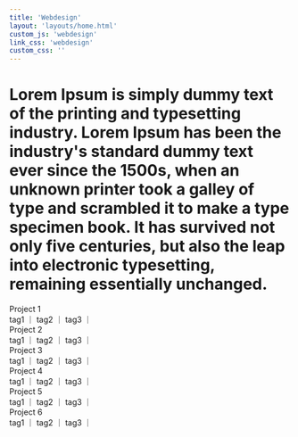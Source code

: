```yaml
---
title: 'Webdesign'
layout: 'layouts/home.html'
custom_js: 'webdesign'
link_css: 'webdesign'
custom_css: ''
---
```

<h1>Lorem Ipsum is simply dummy text of the printing and typesetting industry. Lorem Ipsum has been the industry's standard dummy text ever since the 1500s, when an unknown printer took a galley of type and scrambled it to make a type specimen book. It has survived not only five centuries, but also the leap into electronic typesetting, remaining essentially unchanged.</h1>



<div class="containerWeb">
  <div class="vlak">
    <div class="vlak-hover"></div>
    <div class="titel">Project 1</div>
    <div class="text">tag1 &#65372 tag2 &#65372 tag3 &#65372 </div>
  </div>

  <div class="vlak">
    <div class="vlak-hover"></div>
    <div class="titel">Project 2</div>
    <div class="text">tag1 &#65372 tag2 &#65372 tag3 &#65372 </div>
  </div>

  <div class="vlak">
    <div class="vlak-hover"></div>
    <div class="titel">Project 3</div>
    <div class="text">tag1 &#65372 tag2 &#65372 tag3 &#65372 </div>
  </div>

  <div class="vlak">
    <div class="vlak-hover"></div>
    <div class="titel">Project 4</div>
    <div class="text">tag1 &#65372 tag2 &#65372 tag3 &#65372 </div>
  </div>

  <div class="vlak">
    <div class="vlak-hover"></div>
    <div class="titel">Project 5</div>
    <div class="text">tag1 &#65372 tag2 &#65372 tag3 &#65372 </div>
  </div>

  <div class="vlak">
    <div class="vlak-hover"></div>
    <div class="titel">Project 6</div>
    <div class="text">tag1 &#65372 tag2 &#65372 tag3 &#65372 </div>
  </div>
</div>
